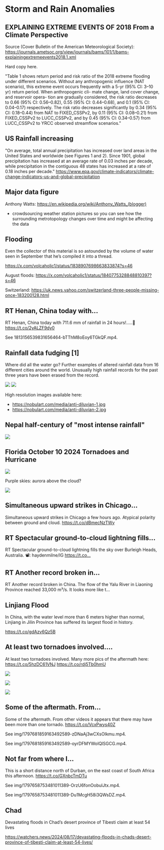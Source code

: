 # Storm and Rain Anomalies

## EXPLAINING EXTREME EVENTS OF 2018 From a Climate Perspective

Source (Cover Bulletin of the American Meteorological Society): https://journals.ametsoc.org/view/journals/bams/101/1/bams-explainingextremeevents2018.1.xml

Hard copy here.

"Table 1 shows return period and risk ratio of the 2018 extreme flooding under different scenarios. Without any anthropogenic influence (NAT scenario), this extreme event occurs frequently with a 5-yr (95% CI: 3–10 yr) return period. When anthropogenic cli- mate change, land cover change, and reservoir opera- tion are gradually considered, the risk ratio decreases to 0.66 (95% CI: 0.56–0.82), 0.55 (95% CI: 0.44–0.68), and 0.1 (95% CI: 0.04–0.17) respectively. The risk ratio decreases significantly by 0.34 (95% CI: 0.18–0.44) from NAT to FIXED_CSSPv2, by 0.11 (95% CI: 0.08–0.21) from FIXED_CSSPv2 to LUCC_CSSPv2, and by 0.45 (95% CI: 0.34–0.57) from LUCC_CSSPv2 to YRCC observed streamflow scenarios."

## US Rainfall increasing

"On average, total annual precipitation has increased over land areas in the United States and worldwide (see Figures 1 and 2). Since 1901, global precipitation has increased at an average rate of 0.03 inches per decade, while precipitation in the contiguous 48 states has increased at a rate of 0.18 inches per decade." https://www.epa.gov/climate-indicators/climate-change-indicators-us-and-global-precipitation

## Major data figure

Anthony Watts: https://en.wikipedia.org/wiki/Anthony_Watts_(blogger)
- crowdsourcing weather station pictures so you can see how the surrounding metrotopology changes over time and might be affecting the data

## Flooding

Even the collector of this material is so astounded by the volume of water seen in September that he’s compiled it into a thread. 

https://x.com/volcaholic1/status/1838907698663833874?s=46

August floods: https://x.com/volcaholic1/status/1840775328848810397?s=46

Switzerland: https://uk.news.yahoo.com/switzerland-three-people-missing-once-183200128.html

## RT Henan, China today with...

RT Henan, China today with 711.6 mm of rainfall in 24 hours!.....🌊 https://t.co/2yALZF9dy0

See 1813156539831656464-bTThM8oEoy6TGkQF.mp4.

## Rainfall data fudging [1]

Where did all the water go? Further examples of altered rainfall data from 16 different cities around the world. Unusually high rainfall records for the past three years have been erased from the record.

![](img/anti-diluvian1.jpg)
![](img/anti-diluvian2.jpg)

High resolution images available here:
- https://nobulart.com/media/anti-diluvian-1.jpg
- https://nobulart.com/media/anti-diluvian-2.jpg

## Nepal half-century of "most intense rainfall"

![](img/nepal.jpg)

## Florida October 10 2024 Tornadoes and Hurricane

![](img/florida-hurricane.png)

Purple skies: aurora above the cloud?

![](img/purple-skies.jpg)

## Simultaneous upward strikes in Chicago...

Simultaneous upward strikes in Chicago a few hours ago. Atypical polarity between ground and cloud. https://t.co/dBmecNzTWy

## RT Spectacular ground-to-cloud lightning fills...

RT Spectacular ground-to-cloud lightning fills the sky over Burleigh Heads, Australia. 📽: haydenmilne/IG https://t.co…

## RT Another record broken in...

RT Another record broken in China. The flow of the Yalu River in Liaoning Province reached 33,000 m³/s. It looks more like t…

## Linjiang Flood

In China, with the water level more than 6 meters higher than normal, Linjiang in Jilin Province has suffered its largest flood in history.

https://t.co/gdAzv6Qz5B

## At least two tornadoes involved....

At least two tornadoes involved. Many more pics of the aftermath here: https://t.co/5hzDC61VNJ https://t.co/rdj5Tb0hmU

![](img/1798276489043226941-GPTCwz5X0AEFn6O.png)

![](img/1798276489043226941-GPTCz2_XsAAE3hV.png)

![](img/1798276489043226941-GPTC25XW8AA_4oP.jpg)

## Some of the aftermath. From...

Some of the aftermath. From other videos it appears that there may have been more than one tornado. https://t.co/VcxPwys40Z

See img/1797681859163492589-zDNaAj3wCXsOIkmu.mp4.

See img/1797681859163492589-oyrDFMYWoIQlSGCG.mp4.

## Not far from where I...

This is a short distance north of Durban, on the east coast of South Africa this afternoon. https://t.co/GXnbcTmDTu

See img/1797658753481011389-OrzU6fonOobulJtx.mp4.

See img/1797658753481011389-Du1McgH58i3QWsDZ.mp4.

## Chad

Devastating floods in Chad’s desert province of Tibesti claim at least 54 lives

https://watchers.news/2024/08/17/devastating-floods-in-chads-desert-province-of-tibesti-claim-at-least-54-lives/